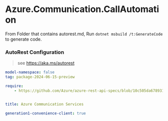 # Azure.Communication.CallAutomation

From Folder that contains autorest.md, Run `dotnet msbuild /t:GenerateCode` to generate code.

### AutoRest Configuration
> see https://aka.ms/autorest

```yaml
model-namespace: false
tag: package-2024-06-15-preview

require:
    - https://github.com/Azure/azure-rest-api-specs/blob/10c505da678931b4b6497df0e0df9d82c6ca334c/specification/communication/data-plane/CallAutomation/readme.md


title: Azure Communication Services

generation1-convenience-client: true
```
